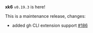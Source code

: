 **xk6** `v0.19.3` is here!

This is a maintenance release, changes:

- added gh CLI extension support [#186](https://github.com/grafana/xk6/issues/186)
